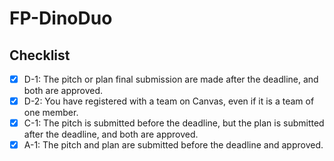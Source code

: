# FP-DinoDuo

## Checklist
- [x] D-1: The pitch or plan final submission are made after the deadline, and both are approved.
- [x] D-2: You have registered with a team on Canvas, even if it is a team of one member.
- [x] C-1: The pitch is submitted before the deadline, but the plan is submitted after the deadline, and both are approved.
- [x] A-1: The pitch and plan are submitted before the deadline and approved.
